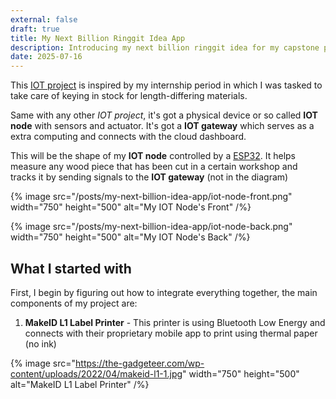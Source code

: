 ```yaml
---
external: false
draft: true
title: My Next Billion Ringgit Idea App
description: Introducing my next billion ringgit idea for my capstone project
date: 2025-07-16
---
```


This [IOT project](https://aws.amazon.com/what-is/iot/) is inspired by my internship period in which I was tasked to take care of keying in stock for length-differing materials.

Same with any other *IOT project*, it's got a physical device or so called **IOT node** with sensors and actuator. It's got a **IOT gateway** which serves as a extra computing and connects with the cloud dashboard.

This will be the shape of my **IOT node** controlled by a [ESP32](https://my.cytron.io/p-nodemcu-esp32). It helps measure any wood piece that has been cut in a certain workshop and tracks it by sending signals to the **IOT gateway** (not in the diagram)

{% image src="/posts/my-next-billion-idea-app/iot-node-front.png" width="750" height="500" alt="My IOT Node's Front" /%}

{% image src="/posts/my-next-billion-idea-app/iot-node-back.png" width="750" height="500" alt="My IOT Node's Back" /%}

## What I started with

First, I begin by figuring out how to integrate everything together, the main components of my project are:

1. **MakeID L1 Label Printer** - This printer is using Bluetooth Low Energy and connects with their proprietary mobile app to print using thermal paper (no ink)

{% image src="https://the-gadgeteer.com/wp-content/uploads/2022/04/makeid-l1-1.jpg" width="750" height="500" alt="MakeID L1 Label Printer" /%}

